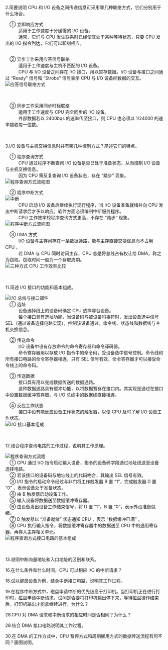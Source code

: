 2.简要说明 CPU 和 I/O 设备之间传递信息可采用哪几种联络方式，它们分别用于什么场合。<br/>

&emsp;① 立即响应方式<br/>
&emsp;&emsp;&emsp;适用于工作速度十分缓慢的 I/O 设备。<br/>
&emsp;&emsp;&emsp;通常，它们与 CPU 发生联系时已经使其处于某种等待状态，只要 CPU 发出的 I/O 指令到达，它们可以即刻相应。<br/><br/>

&emsp;② 异步工作采用应答信号联络<br/>
&emsp;&emsp;&emsp;适用于工作速度与主机不匹配的 I/O 设备。<br/>
&emsp;&emsp;&emsp;CPU 与 I/O 设备之间存在 I/O 接口，用以暂存数据。I/O 设备与接口之间通过 “Ready” 信号和 “Strobe” 信号表示 CPU 与 I/O 设备间数据的交互。<br/>
![应答信号联络方式](https://github.com/RSMinBamGro/CCP-Exercises/blob/master/%E7%AC%AC%205%20%E7%AB%A0/%E5%BC%82%E6%AD%A5%E5%B9%B6%E8%A1%8C%E5%BA%94%E7%AD%94%E8%81%94%E7%BB%9C%E6%96%B9%E5%BC%8F.png)<br/>
<br/><br/>

&emsp;③ 同步工作采用同步时标联络<br/>
&emsp;&emsp;&emsp;适用于工作速度与 CPU 完全同步的 I/O 设备。<br/>
&emsp;&emsp;&emsp;外部数据若以 2400bqs 的速率传至接口，则 CPU 也必须以 1/24000 的速率接收每一位数。<br/>
<br/><br/>


3.I/O 设备与主机交换信息时共有哪几种控制方式？简述它们的特点。<br/>

&emsp;① 程序查询方式<br/>
&emsp;&emsp;&emsp;CPU 通过程序不断查询 I/O 设备是否已处于准备状态，从而控制 I/O 设备与主机交换信息。<br/>
&emsp;&emsp;&emsp;因为 CPU 需反复查询 I/O 设备状态，存在 “踏步” 现象。<br/>
![程序查询方式流程图](https://github.com/RSMinBamGro/CCP-Exercises/blob/master/%E7%AC%AC%205%20%E7%AB%A0/%E7%A8%8B%E5%BA%8F%E6%9F%A5%E8%AF%A2%E6%96%B9%E5%BC%8F.png)<br/>

&emsp;② 程序中断方式<br/>
![中断](https://github.com/RSMinBamGro/CCP-Exercises/blob/master/%E7%AC%AC%205%20%E7%AB%A0/%E4%B8%AD%E6%96%AD.png)<br/>
&emsp;&emsp;&emsp;CPU 启动 I/O 设备后继续执行现行程序，当 I/O 设备准备就绪并向 CPU 发出中断请求后才予以响应。软件方面必须编制中断服务程序。<br/>
&emsp;&emsp;&emsp;CPU 工作效率较程序查询方式更高，不存在 “踏步” 现象。<br/>
![程序中断方式流程图](https://github.com/RSMinBamGro/CCP-Exercises/blob/master/%E7%AC%AC%205%20%E7%AB%A0/%E7%A8%8B%E5%BA%8F%E4%B8%AD%E6%96%AD%E6%96%B9%E5%BC%8F.png)<br/>

&emsp;③ DMA 方式<br/>
&emsp;&emsp;&emsp;I/O 设备与主存间存在一条数据通路，能与主存直接交换信息而不占用 CPU 。<br/>
&emsp;&emsp;&emsp;若 DMA 与 CPU 同时访问主存，CPU 总是将总线占有权让给 DMA，称之为窃取。窃取时间一般为一个存取周期。<br/>
![三种方式 CPU 工作效率比较](https://github.com/RSMinBamGro/CCP-Exercises/blob/master/%E7%AC%AC%205%20%E7%AB%A0/%E4%B8%89%E7%A7%8D%E6%96%B9%E5%BC%8F%20CPU%20%E5%B7%A5%E4%BD%9C%E6%95%88%E7%8E%87%E6%AF%94%E8%BE%83.png)<br/>
<br/><br/>


11.简述 I/O 接口的功能和基本组成。<br/>

![I/O 总线与接口部件](https://github.com/RSMinBamGro/CCP-Exercises/blob/master/%E7%AC%AC%205%20%E7%AB%A0/IO%20%E6%80%BB%E7%BA%BF%E5%92%8C%E6%8E%A5%E5%8F%A3%E9%83%A8%E4%BB%B6.png)<br/>
&emsp;① 选址<br/>
&emsp;&emsp;&emsp;设备选择线上的设备码确定 CPU 选择哪台设备。<br/>
&emsp;&emsp;&emsp;每个接口具有选址功能，当设备码与被设备吗相符时，发出设备选中信号 SEL（通过设备选择电路实现），控制该设备通过，命令线、状态线和数据线与主机交换信息。<br/>

&emsp;② 传送命令<br/>
&emsp;&emsp;&emsp;I/O 设备中设有存放命令的命令寄存器和命令译码器。<br/>
&emsp;&emsp;&emsp;命令寄存器用以存放 I/O 指令中的命令码，受设备选中信号控制。命令线和所有接口电路的命令寄存器相连，只有 SEL 信号有效，命令寄存器才可以接受命令线上的命令码。<br/>

&emsp;③ 传送数据<br/>
&emsp;&emsp;&emsp;接口具有用以完成数据传送的数据通路。<br/>
&emsp;&emsp;&emsp;这种数据通路具有缓冲功能，以将数据暂存在接口内。其实现是通过在接口中设置数据缓冲寄存器，与 I/O 总线中的数据线直接相连。<br/>

&emsp;④ 反应工作状态<br/>
&emsp;&emsp;&emsp;接口中设有能反应设备工作状态的触发器，以便 CPU 及时了解 I/O 设备工作状态。<br/>
![I/O 接口基本组成](https://github.com/RSMinBamGro/CCP-Exercises/blob/master/%E7%AC%AC%205%20%E7%AB%A0/IO%20%E6%8E%A5%E5%8F%A3%E5%9F%BA%E6%9C%AC%E7%BB%84%E6%88%90.png)<br/>
<br/><br/>


12.结合程序查询电路的工作过程，说明其工作原理。<br/>

![程序查询方式流程](https://github.com/RSMinBamGro/CCP-Exercises/blob/master/%E7%AC%AC%205%20%E7%AB%A0/%E7%A8%8B%E5%BA%8F%E6%9F%A5%E8%AF%A2%E6%96%B9%E5%BC%8F%E6%B5%81%E7%A8%8B.png)<br/>
&emsp;① CPU 通过 I/O 指令启动输入设备，指令的设备码字段通过地址线送至设备选择电路。<br/>
&emsp;② 若该接口的设备码与地址线上的代码吻合，其输出 SEL 信号有效。<br/>
&emsp;③ I/O 指令的启动命令经过与非门将工作触发器 B 置 “1”，完成触发器 D 置 “0” ，表示设备处于准备状态。<br/>
&emsp;④ 由 B 触发器启动设备工作。<br/>
&emsp;⑤ 输入设备将数据送至数据缓冲寄存器。<br/>
&emsp;⑥ 由设备发出设备工作结束信号，将 D 置 “1”，B 置 “0”，表示外设准备就绪。<br/>
&emsp;⑦ D 触发器以 “准备就绪” 状态通知 CPU ，表示 “数据缓冲已满” 。<br/>
&emsp;⑧ CPU 执行输入指令，将数据缓冲寄存器中的数据送至 CPU 中的通用寄存器，再存入主存相关单元。<br/>
![程序查询方式接口电路的基本组成](https://github.com/RSMinBamGro/CCP-Exercises/blob/master/%E7%AC%AC%205%20%E7%AB%A0/%E7%A8%8B%E5%BA%8F%E6%9F%A5%E8%AF%A2%E6%96%B9%E5%BC%8F%E6%8E%A5%E5%8F%A3%E7%94%B5%E8%B7%AF%E5%9F%BA%E6%9C%AC%E7%BB%84%E6%88%90.png)<br/>
<br/><br/>


13.说明中断向量地址和入口地址的区别和联系。




16.在什么条件和什么时间，CPU 可以相应 I/O 的中断请求？


18.试以键盘设备为例，结合中断接口电路，说明其工作过程。


19.在程序中断方式中，磁盘申请中断的优先级高于打印机。当打印机正在进行打印时，磁盘申请中断请求。试问是否要将打印机输出停下来，等待磁盘操作结束后，打印机输出才能拿继续进行，为什么？


28.CPU 对 DMA 请求和中断请求的相应时间是否相同？为什么？


29.结合 DMA 接口电路说明其工作过程。


30.在 DMA 的工作方式中，CPU 暂停方式和周期挪用方式的数据传送流程有何不同？画图说明。
